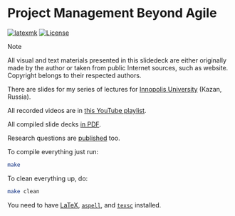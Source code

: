 # Project Management Beyond Agile

[![latexmk](https://github.com/yegor256/pmba/actions/workflows/latexmk.yml/badge.svg?branch=master)](https://github.com/yegor256/pmba/actions/workflows/latexmk.yml)
[![License](https://img.shields.io/badge/license-MIT-green.svg)](https://github.com/yegor256/pmba/blob/master/LICENSE.txt)

> [!NOTE]
> All visual and text materials presented in
> this slidedeck are either originally made by the author or taken from public
> Internet sources, such as website. Copyright belongs to their respected
> authors.

There are slides for my series of lectures for
[Innopolis University](https://innopolis.university/) (Kazan, Russia).

All recorded videos are in [this YouTube playlist][playlist].

All compiled slide decks [in PDF](https://yegor256.github.io/pmba/).

Research questions are
[published](https://gist.github.com/yegor256/3d04cb381d3df26aa99e965e20cf11ef)
too.

To compile everything just run:

```bash
make
```

To clean everything up, do:

```bash
make clean
```

You need to have
[LaTeX](https://en.wikipedia.org/wiki/LaTeX),
[`aspell`](http://aspell.net/),
and
[`texsc`](https://rubygems.org/gems/texsc)
installed.

[playlist]: https://www.youtube.com/playlist?list=PLaIsQH4uc08x_T-Aelduv3Zf0DWRx40pq
